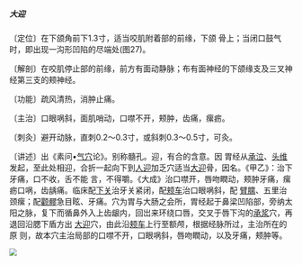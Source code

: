 ##### 大迎

〔定位〕在下颌角前下1.3寸，适当咬肌附着部的前缘，下颌 骨上；当闭口鼓气时，即出现一沟形凹陷的尽端处(图27)。

〔解剖〕在咬肌停止部的前缘，前方有面动静脉；布有面神经的下颌缘支及三叉神经第三支的颊神经。

〔功能〕疏风清热，消肿止痛。

〔主治〕口眼㖞斜，面肌哨动，口噤不开，颊肿，齿痛，瘰疬。

〔刺灸〕避开动脉，直刺0.2〜0.3寸，或斜刺0.3〜0.5寸，可灸。

〔讲述〕出《素问•[气穴](https://www.gmzyjc.com/read/zjs/zjs3.1.7-8-0.0.2.3.13.md)论》。别称髓孔。迎，有合的含意。因 胃经从[承泣](https://www.gmzyjc.com/read/zjs/zjs3.1.1-3-0.1.3.3.1.md)、[头维](https://www.gmzyjc.com/read/zjs/zjs3.1.1-3-0.1.3.3.8.md)发起，至此处相迎，合折一起向下到[人迎](https://www.gmzyjc.com/read/zjs/zjs3.1.1-3-0.1.3.3.9.md)加乏穴适当[大迎](https://www.gmzyjc.com/read/zjs/zjs3.1.1-3-0.1.3.3.5.md)骨，因名。《甲乙》：治下牙痛，口不收，舌不能 言，不得嚼。《大成》治口噤开，唇吻瞤动，颊肿牙痛，瘰疬口㖞，齿龋痛。临床配[下关](https://www.gmzyjc.com/read/zjs/zjs3.1.1-3-0.1.3.3.7.md)治牙关紧闭，配[颊车](https://www.gmzyjc.com/read/zjs/zjs3.1.1-3-0.1.3.3.6.md)治口眼㖞斜，配 [臂臑](https://www.gmzyjc.com/read/zjs/zjs3.1.1-3-0.1.2.3.14.md)、五里治颈瘰；配[颧髎](https://www.gmzyjc.com/read/zjs/zjs3.1.4-6-0.0.3.3.18.md)急目眩、牙痛。穴为胃与大肠之会所，胃经起于鼻梁凹陷部，旁纳太阳之脉，复下而循鼻外入上齿龈内，回岀来环绕口唇，交叉于唇下沟的[承浆](https://www.gmzyjc.com/read/zjs/zjs3.2.1-0.1.1.3.22.md)穴，再退回沿腮下盾方出 [大迎](https://www.gmzyjc.com/read/zjs/zjs3.1.1-3-0.1.3.3.5.md)穴，由此沿[颊车](https://www.gmzyjc.com/read/zjs/zjs3.1.1-3-0.1.3.3.6.md)上行至额颅，根据经脉所过，主治所在的原 则，故本穴主治局部的口噤不开，口眼㖞斜，唇吻瞤动，以及牙痛，颊肿等。

<img src="img/图27.jpg" style="zoom:80%;" />
